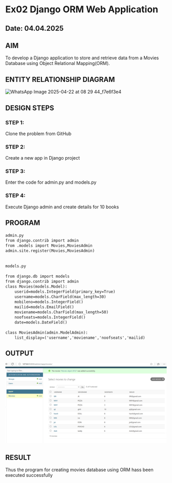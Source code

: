 # Ex02 Django ORM Web Application
## Date: 04.04.2025

## AIM
To develop a Django application to store and retrieve data from a Movies Database using Object Relational Mapping(ORM).

## ENTITY RELATIONSHIP DIAGRAM

![WhatsApp Image 2025-04-22 at 08 29 44_f7e6f3e4](https://github.com/user-attachments/assets/4931cd4a-f6e8-4a1a-a91d-0096d1662004)


## DESIGN STEPS

### STEP 1:
Clone the problem from GitHub

### STEP 2:
Create a new app in Django project

### STEP 3:
Enter the code for admin.py and models.py

### STEP 4:
Execute Django admin and create details for 10 books

## PROGRAM
```
admin.py
from django.contrib import admin
from .models import Movies,MoviesAdmin
admin.site.register(Movies,MoviesAdmin)


models.py

from django.db import models
from django.contrib import admin
class Movies(models.Model):
    userid=models.IntegerField(primary_key=True)
    username=models.CharField(max_length=30)
    mobileno=models.IntegerField()
    mailid=models.EmailField()
    moviename=models.CharField(max_length=50)
    noofseats=models.IntegerField()
    date=models.DateField()

class MoviesAdmin(admin.ModelAdmin):
    list_display=('username','moviename','noofseats','mailid)

```

## OUTPUT
![alt text](<Screenshot 2025-04-04 202502.png>)


## RESULT
Thus the program for creating movies database using ORM hass been executed successfully
